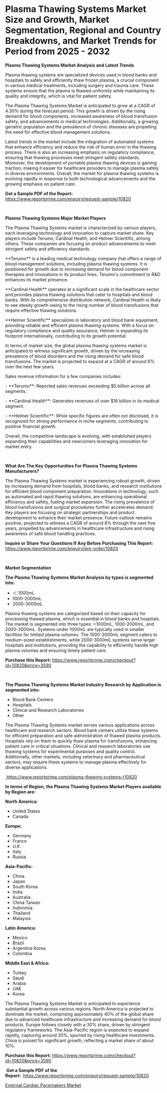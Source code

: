 <p><h1>Plasma Thawing Systems Market Size and Growth, Market Segmentation, Regional and Country Breakdowns, and Market Trends for Period from 2025 -  2032</h1></p><p><strong>Plasma Thawing Systems Market Analysis and Latest Trends</strong></p>
<p><p>Plasma thawing systems are specialized devices used in blood banks and hospitals to safely and efficiently thaw frozen plasma, a crucial component in various medical treatments, including surgery and trauma care. These systems ensure that the plasma is thawed uniformly while maintaining its quality and integrity, which is vital for patient safety.</p><p>The Plasma Thawing Systems Market is anticipated to grow at a CAGR of 4.30% during the forecast period. This growth is driven by the rising demand for blood components, increased awareness of blood transfusion safety, and advancements in medical technologies. Additionally, a growing geriatric population and the prevalence of chronic diseases are propelling the need for effective blood management solutions.</p><p>Latest trends in the market include the integration of automated systems that enhance efficiency and reduce the risk of human error in the thawing process. There is also an increasing emphasis on regulatory compliance, ensuring that thawing processes meet stringent safety standards. Moreover, the development of portable plasma thawing devices is gaining traction, making it easier for healthcare providers to manage plasma safely in diverse environments. Overall, the market for plasma thawing systems is evolving rapidly in response to both technological advancements and the growing emphasis on patient care.</p></p>
<p><strong>Get a Sample PDF of the Report:&nbsp;</strong> <a href="https://www.reportprime.com/enquiry/request-sample/10820?utm_campaign=3442&utm_medium=2&utm_source=Github&utm_content=ia&utm_term=20032025&utm_id=plasma-thawing-systems">https://www.reportprime.com/enquiry/request-sample/10820</a></p>
<p>&nbsp;</p>
<p><strong>Plasma Thawing Systems Major Market Players</strong></p>
<p><p>The Plasma Thawing Systems market is characterized by various players, each leveraging technology and innovation to capture market share. Key players include Terumo, Cardinal Health, and Helmer Scientific, among others. These companies are focusing on product advancements to meet stringent safety and efficiency standards.</p><p>**Terumo** is a leading medical technology company that offers a range of blood management solutions, including plasma thawing systems. It is positioned for growth due to increasing demand for blood component therapies and innovations in its product lines. Terumo's commitment to R&D enhances its market presence.</p><p>**Cardinal Health** operates at a significant scale in the healthcare sector and provides plasma thawing solutions that cater to hospitals and blood banks. With its comprehensive distribution network, Cardinal Health is likely to see steady growth owing to the rising number of blood transfusions that require effective thawing solutions.</p><p>**Helmer Scientific** specializes in laboratory and blood bank equipment, providing reliable and efficient plasma thawing systems. With a focus on regulatory compliance and quality assurance, Helmer is expanding its footprint internationally, contributing to its growth potential.</p><p>In terms of market size, the global plasma thawing systems market is anticipated to witness significant growth, driven by the increasing prevalence of blood disorders and the rising demand for safe blood transfusions. The market is projected to expand at a CAGR of around 6% over the next few years.</p><p>Sales revenue information for a few companies includes:</p><p>- **Terumo**: Reported sales revenues exceeding $5 billion across all segments.</p><p>- **Cardinal Health**: Generates revenues of over $16 billion in its medical segment.</p><p>- **Helmer Scientific**: While specific figures are often not disclosed, it is recognized for strong performance in niche segments, contributing to positive financial growth.</p><p>Overall, the competitive landscape is evolving, with established players expanding their capabilities and newcomers leveraging innovation for market entry.</p></p>
<p>&nbsp;</p>
<p><strong>What Are The Key Opportunities For Plasma Thawing Systems Manufacturers?</strong></p>
<p><p>The Plasma Thawing Systems market is experiencing robust growth, driven by increasing demand from hospitals, blood banks, and research institutions for efficient blood component preparation. Innovations in technology, such as automated and rapid thawing solutions, are enhancing operational efficiency and safety, fueling market expansion. The rising prevalence of blood transfusions and surgical procedures further accelerates demand. Key players are focusing on strategic partnerships and product development to enhance their market presence. Future outlook remains positive, projected to witness a CAGR of around 8% through the next five years, propelled by advancements in healthcare infrastructure and rising awareness of safe blood handling practices.</p></p>
<p><strong>Inquire or Share Your Questions If Any Before Purchasing This Report:</strong> <a href="https://www.reportprime.com/enquiry/pre-order/10820?utm_campaign=3442&utm_medium=2&utm_source=Github&utm_content=ia&utm_term=20032025&utm_id=plasma-thawing-systems">https://www.reportprime.com/enquiry/pre-order/10820</a></p>
<p>&nbsp;</p>
<p><strong>Market Segmentation</strong></p>
<p><strong>The Plasma Thawing Systems Market Analysis by types is segmented into:</strong></p>
<p><ul><li>＜ 1000mL</li><li>1000-2000mL</li><li>2000-3000mL</li></ul></p>
<p><p>Plasma thawing systems are categorized based on their capacity for processing thawed plasma, which is essential in blood banks and hospitals. The market is segmented into three types: <1000mL, 1000-2000mL, and 2000-3000mL. Systems under 1000mL are typically used in smaller facilities for limited plasma volumes. The 1000-2000mL segment caters to medium-sized establishments, while 2000-3000mL systems serve larger hospitals and institutions, providing the capability to efficiently handle high plasma volumes and ensuring timely patient care.</p></p>
<p><strong>Purchase this Report:&nbsp;</strong><a href="https://www.reportprime.com/checkout?id=10820&price=3590&utm_campaign=3442&utm_medium=2&utm_source=Github&utm_content=ia&utm_term=20032025&utm_id=plasma-thawing-systems">https://www.reportprime.com/checkout?id=10820&price=3590</a></p>
<p>&nbsp;</p>
<p><strong>The Plasma Thawing Systems Market Industry Research by Application is segmented into:</strong></p>
<p><ul><li>Blood Bank Centers</li><li>Hospitals</li><li>Clinical and Research Laboratories</li><li>Other</li></ul></p>
<p><p>The Plasma Thawing Systems market serves various applications across healthcare and research sectors. Blood bank centers utilize these systems for efficient preparation and safe administration of thawed plasma products. Hospitals rely on them to quickly thaw plasma for transfusions, enhancing patient care in critical situations. Clinical and research laboratories use thawing systems for experimental purposes and quality control. Additionally, other markets, including veterinary and pharmaceutical sectors, may require these systems to manage plasma effectively for diverse applications.</p></p>
<p><a href="https://www.reportprime.com/plasma-thawing-systems-r10820?utm_campaign=3442&utm_medium=2&utm_source=Github&utm_content=ia&utm_term=20032025&utm_id=plasma-thawing-systems">&nbsp;https://www.reportprime.com/plasma-thawing-systems-r10820</a></p>
<p><strong>In terms of Region, the Plasma Thawing Systems Market Players available by Region are:</strong></p>
<p>
    <p> <strong> North America: </strong>
        <ul>
            <li>United States</li>
            <li>Canada</li>
        </ul>
        </p> 
    <p> <strong> Europe: </strong>
        <ul>
            <li>Germany</li>
            <li>France</li>
            <li>U.K.</li>
            <li>Italy</li>
            <li>Russia</li>
        </ul>
        </p> 
    <p> <strong> Asia-Pacific: </strong>
        <ul>
            <li>China</li>
            <li>Japan</li>
            <li>South Korea</li>
            <li>India</li>
            <li>Australia</li>
            <li>China Taiwan</li>
            <li>Indonesia</li>
            <li>Thailand</li>
            <li>Malaysia</li>
        </ul>
        </p> 
    <p> <strong> Latin America: </strong>
        <ul>
            <li>Mexico</li>
            <li>Brazil</li>
            <li>Argentina Korea</li>
            <li>Colombia</li>
        </ul>
        </p> 
    <p> <strong> Middle East & Africa: </strong>
        <ul>
            <li>Turkey</li>
            <li>Saudi</li>
            <li>Arabia</li>
            <li>UAE</li>
            <li>Korea</li>
        </ul>
    </p>
    </p>
<p><p>The Plasma Thawing Systems Market is anticipated to experience substantial growth across various regions. North America is projected to dominate the market, comprising approximately 40% of the global share due to advanced healthcare infrastructure and increasing demand for blood products. Europe follows closely with a 30% share, driven by stringent regulatory frameworks. The Asia-Pacific region is expected to expand rapidly, capturing around 20%, spurred by rising healthcare investments. China is poised for significant growth, reflecting a market share of about 10%.</p></p>
<p><strong>Purchase this Report: </strong><a href="https://www.reportprime.com/checkout?id=10820&price=3590&utm_campaign=3442&utm_medium=2&utm_source=Github&utm_content=ia&utm_term=20032025&utm_id=plasma-thawing-systems">https://www.reportprime.com/checkout?id=10820&price=3590</a></p>
<p>&nbsp;<strong>Get a Sample PDF of the Report:&nbsp;&nbsp;</strong><a href="https://www.reportprime.com/enquiry/request-sample/10820?utm_campaign=3442&utm_medium=2&utm_source=Github&utm_content=ia&utm_term=20032025&utm_id=plasma-thawing-systems">https://www.reportprime.com/enquiry/request-sample/10820</a></p>
<p><strong></strong></p>
<p><p><a href="https://github.com/merkinedry7b/Market-Research-Report-List-1/blob/main/external-cardiac-pacemakers-market.md?utm_campaign=3442&utm_medium=2&utm_source=Github&utm_content=ia&utm_term=20032025&utm_id=plasma-thawing-systems">External Cardiac Pacemakers Market</a></p></p>